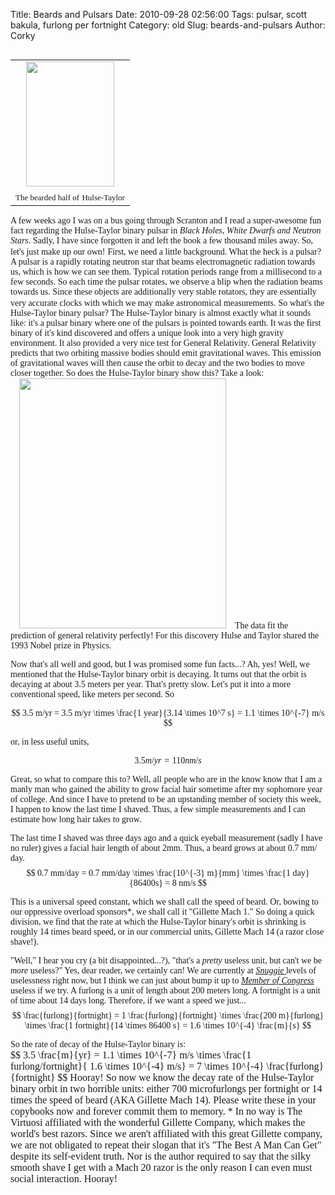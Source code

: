 Title: Beards and Pulsars
Date: 2010-09-28 02:56:00
Tags: pulsar, scott bakula, furlong per fortnight
Category: old
Slug: beards-and-pulsars
Author: Corky


<table cellpadding="0" cellspacing="0" class="tr-caption-container" style="float: left; margin-right: 1em; text-align: left;"><tbody><tr><td style="text-align: center;"><a href="http://4.bp.blogspot.com/_fa6AZDCsHnY/TKF59ueq6-I/AAAAAAAAAHM/-dRSw4CNM3w/s1600/hulse_postcard.jpg" imageanchor="1" style="clear: left; margin-bottom: 1em; margin-left: auto; margin-right: auto;"><span class="Apple-style-span" style="font-family: Georgia, 'Times New Roman', serif;"><img border="0" height="200" src="http://4.bp.blogspot.com/_fa6AZDCsHnY/TKF59ueq6-I/AAAAAAAAAHM/-dRSw4CNM3w/s200/hulse_postcard.jpg" width="141" /></span></a></td></tr><tr><td class="tr-caption" style="text-align: center;"><span class="Apple-style-span" style="font-size: small;"><span class="Apple-style-span" style="font-family: Georgia, 'Times New Roman', serif;">The bearded half of</span></span>
<span class="Apple-style-span" style="font-size: small;"><span class="Apple-style-span" style="font-family: Georgia, 'Times New Roman', serif;">Hulse-Taylor</span></span></td></tr></tbody></table><span class="Apple-style-span" style="font-family: Georgia, 'Times New Roman', serif;">A few weeks ago I was on a bus going through Scranton and I read a super-awesome fun fact regarding the Hulse-Taylor binary pulsar in </span><i><span class="Apple-style-span" style="font-family: Georgia, 'Times New Roman', serif;">Black Holes, White Dwarfs and Neutron Stars</span></i><span class="Apple-style-span" style="font-family: Georgia, 'Times New Roman', serif;">.  Sadly, I have since forgotten it and left the book a few thousand miles away.  So, let's just make up our own!</span>
<span class="Apple-style-span" style="font-family: Georgia, 'Times New Roman', serif;">
</span>
<a name='more'></a><span class="Apple-style-span" style="font-family: Georgia, 'Times New Roman', serif;"> First, we need a little background.  What the heck is a pulsar?  A pulsar is a rapidly rotating neutron star that beams electromagnetic radiation towards us, which is how we can see them.  Typical rotation periods range from a millisecond to a few seconds.  So each time the pulsar rotates, we observe a blip when the radiation beams towards us.  Since these objects are additionally very stable rotators, they are essentially very accurate clocks with which we may make astronomical measurements.</span>
<span class="Apple-style-span" style="font-family: Georgia, 'Times New Roman', serif;">
</span> 
<span class="Apple-style-span" style="font-family: Georgia, 'Times New Roman', serif;">So what's the Hulse-Taylor binary pulsar?  The Hulse-Taylor binary is almost exactly what it sounds like: it's a pulsar binary where one of the pulsars is pointed towards earth.  It was the first binary of it's kind discovered and offers a unique look into a very high gravity environment.  It also provided a very nice test for General Relativity.  General Relativity predicts that two orbiting massive bodies should emit gravitational waves.  This emission of gravitational waves will then cause the orbit to decay and the two bodies to move closer together.  So does the Hulse-Taylor binary show this?  Take a look:</span>
<a href="http://1.bp.blogspot.com/_fa6AZDCsHnY/TKF5SwXxsXI/AAAAAAAAAHI/wPELMEGlWW0/s1600/PSR_1913_new_large.jpg" imageanchor="1" style="margin-left: 1em; margin-right: 1em;"><span class="Apple-style-span" style="font-family: Georgia, 'Times New Roman', serif;"><img border="0" height="400" src="http://1.bp.blogspot.com/_fa6AZDCsHnY/TKF5SwXxsXI/AAAAAAAAAHI/wPELMEGlWW0/s400/PSR_1913_new_large.jpg" width="331" /></span></a><span class="Apple-style-span" style="font-family: Georgia, 'Times New Roman', serif;">The data fit the prediction of general relativity perfectly!  For this discovery Hulse and Taylor shared the 1993 Nobel prize in Physics. 

Now that's all well and good, but I was promised some fun facts...?  Ah, yes!  Well, we mentioned that the Hulse-Taylor binary orbit is decaying.  It turns out that the orbit is decaying at about 3.5 meters per year.  That's pretty slow.  Let's put it into a more conventional speed, like meters per second.  So

$$ 3.5 m/yr = 3.5 m/yr \times \frac{1 year}{3.14 \times 10^7 s} = 1.1 \times 10^{-7} m/s $$

or, in less useful units,

$$ 3.5 m/yr = 110 nm/s $$

Great, so what to compare this to?  Well, all people who are in the know know that I am a manly man who gained the ability to grow facial hair sometime after my sophomore year of college.  And since I have to pretend to be an upstanding member of society this week, I happen to know the last time I shaved.  Thus, a few simple measurements and I can estimate how long hair takes to grow.

The last time I shaved was three days ago and a quick eyeball measurement (sadly I have no ruler) gives a facial hair length of about 2mm.  Thus, a beard grows at about 0.7 mm/ day.                                 </span>      
<span class="Apple-style-span" style="font-family: Georgia, 'Times New Roman', serif;">
</span>
<span class="Apple-style-span" style="font-family: Georgia, 'Times New Roman', serif;">$$ 0.7 mm/day = 0.7 mm/day \times \frac{10^{-3} m}{mm} \times \frac{1 day}{86400s} = 8 nm/s $$

This is a universal speed constant, which we shall call the speed of beard.  Or, bowing to our oppressive overload sponsors*, we shall call it "Gillette Mach 1."  So doing a quick division, we find that the rate at which the Hulse-Taylor binary's orbit is shrinking is roughly 14 times beard speed, or in our commercial units, Gillette Mach 14 (a razor close shave!).

"Well," I hear you cry (a bit disappointed...?), "that's          </span>  <i><span class="Apple-style-span" style="font-family: Georgia, 'Times New Roman', serif;"> </span></i><span class="Apple-style-span" style="font-family: Georgia, 'Times New Roman', serif;">a </span><i><span class="Apple-style-span" style="font-family: Georgia, 'Times New Roman', serif;">pretty</span></i><span class="Apple-style-span" style="font-family: Georgia, 'Times New Roman', serif;"> useless unit, but can't we be </span><i><span class="Apple-style-span" style="font-family: Georgia, 'Times New Roman', serif;">more</span></i><span class="Apple-style-span" style="font-family: Georgia, 'Times New Roman', serif;"> useless?"  Yes, dear reader, we certainly can!  We are currently at </span><i><a href="http://www.youtube.com/watch?v=2xZp-GLMMJ0"><span class="Apple-style-span" style="font-family: Georgia, 'Times New Roman', serif;">Snuggie</span></a></i><a href="http://www.youtube.com/watch?v=0Ym65h1bmJ0"><span class="Apple-style-span" style="font-family: Georgia, 'Times New Roman', serif;"> </span></a><span class="Apple-style-span" style="font-family: Georgia, 'Times New Roman', serif;">levels of uselessness right now, but I think we can just about bump it up to </span><i><a href="http://www.youtube.com/watch?v=0ONJfp95yoE"><span class="Apple-style-span" style="font-family: Georgia, 'Times New Roman', serif;">Member of Congress</span></a></i><span class="Apple-style-span" style="font-family: Georgia, 'Times New Roman', serif;"> useless if we try.</span>
<span class="Apple-style-span" style="font-family: Georgia, 'Times New Roman', serif;">
A furlong is a unit of length about 200 meters long.  A fortnight is a unit of time about 14 days long.  Therefore, if we want a speed we just...</span>
<span class="Apple-style-span" style="font-family: Georgia, 'Times New Roman', serif;">
</span>
<span class="Apple-style-span" style="font-family: Georgia, 'Times New Roman', serif;">$$ \frac{furlong}{fortnight} = 1 \frac{furlong}{fortnight} \times \frac{200 m}{furlong} \times \frac{1 fortnight}{14 \times 86400 s} = 1.6 \times 10^{-4} \frac{m}{s} $$</span>
<span class="Apple-style-span" style="font-family: Georgia, 'Times New Roman', serif;">
</span> 
<div style="margin-bottom: 0px; margin-left: 0px; margin-right: 0px; margin-top: 0px;"><span class="Apple-style-span" style="font-family: Georgia, 'Times New Roman', serif;">So the rate of decay of the Hulse-Taylor binary is:</span></div><div style="margin-bottom: 0px; margin-left: 0px; margin-right: 0px; margin-top: 0px;"><span class="Apple-style-span" style="font-family: Georgia, 'Times New Roman', serif;">
</span> </div><div style="font-family: 'Times New Roman'; font-size: medium; margin-bottom: 0px; margin-left: 0px; margin-right: 0px; margin-top: 0px;"><span class="Apple-style-span" style="font-family: Georgia, 'Times New Roman', serif;">$$ 3.5 \frac{m}{yr} = 1.1 \times 10^{-7} m/s \times \frac{1 furlong/fortnight}{ 1.6 \times 10^{-4} m/s} = 7 \times 10^{-4} \frac{furlong}{fortnight} $$</span>
<span class="Apple-style-span" style="font-family: Georgia, 'Times New Roman', serif;">
</span>
<span class="Apple-style-span" style="font-family: Georgia, 'Times New Roman', serif;">Hooray!  So now we know the decay rate of the Hulse-Taylor binary orbit in two horrible units: either 700 microfurlongs per fortnight or 14 times the speed of beard (AKA Gillette Mach 14).  Please write these in your copybooks now and forever commit them to memory.</span>
<span class="Apple-style-span" style="font-family: Georgia, 'Times New Roman', serif;">
</span>
<span class="Apple-style-span" style="font-family: Georgia, 'Times New Roman', serif;">
* In no way is The Virtuosi affiliated with the wonderful Gillette Company, which makes the world's best razors.  Since we aren't affiliated with this great Gillette company, we are not obligated to repeat their slogan that it's "The Best A Man Can Get" despite its self-evident truth.  Nor is the author required to say that the silky smooth shave I get with a Mach 20 razor is the only reason I can even must social interaction.  Hooray!</span> </div>
